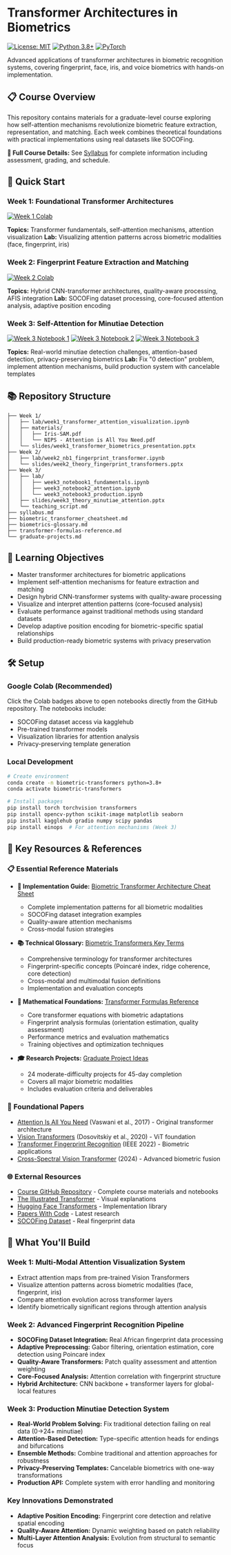 # Transformer Architectures in Biometrics

[![License: MIT](https://img.shields.io/badge/License-MIT-yellow.svg)](https://opensource.org/licenses/MIT)
[![Python 3.8+](https://img.shields.io/badge/python-3.8+-blue.svg)](https://www.python.org/downloads/)
[![PyTorch](https://img.shields.io/badge/PyTorch-2.0+-red.svg)](https://pytorch.org/)

Advanced applications of transformer architectures in biometric recognition systems, covering fingerprint, face, iris, and voice biometrics with hands-on implementation.

## 📋 Course Overview

This repository contains materials for a graduate-level course exploring how self-attention mechanisms revolutionize biometric feature extraction, representation, and matching. Each week combines theoretical foundations with practical implementations using real datasets like SOCOFing.

**📖 Full Course Details:** See [Syllabus](syllabus.md) for complete information including assessment, grading, and schedule.

## 🚀 Quick Start

### Week 1: Foundational Transformer Architectures
[![Week 1 Colab](https://img.shields.io/badge/Week%201-Open%20in%20Colab-blue?logo=google-colab)](https://colab.research.google.com/github/clarkson-edge/ee622/blob/main/Week%201/lab/week1_transformer_attention_visualization.ipynb)

**Topics:** Transformer fundamentals, self-attention mechanisms, attention visualization
**Lab:** Visualizing attention patterns across biometric modalities (face, fingerprint, iris)

### Week 2: Fingerprint Feature Extraction and Matching
[![Week 2 Colab](https://img.shields.io/badge/Week%202-Open%20in%20Colab-blue?logo=google-colab)](https://colab.research.google.com/github/clarkson-edge/ee622/blob/main/Week%202/lab/week2_nb1_fingerprint_transformer.ipynb)

**Topics:** Hybrid CNN-transformer architectures, quality-aware processing, AFIS integration
**Lab:** SOCOFing dataset processing, core-focused attention analysis, adaptive position encoding

### Week 3: Self-Attention for Minutiae Detection
[![Week 3 Notebook 1](https://img.shields.io/badge/Notebook%201-Traditional-blue?logo=google-colab)](https://colab.research.google.com/github/clarkson-edge/ee622/blob/main/Week%203/lab/week3_notebook1_fundamentals.ipynb)
[![Week 3 Notebook 2](https://img.shields.io/badge/Notebook%202-Attention-blue?logo=google-colab)](https://colab.research.google.com/github/clarkson-edge/ee622/blob/main/Week%203/lab/week3_notebook2_attention.ipynb)
[![Week 3 Notebook 3](https://img.shields.io/badge/Notebook%203-Production-blue?logo=google-colab)](https://colab.research.google.com/github/clarkson-edge/ee622/blob/main/Week%203/lab/week3_notebook3_production.ipynb)

**Topics:** Real-world minutiae detection challenges, attention-based detection, privacy-preserving biometrics
**Lab:** Fix "0 detection" problem, implement attention mechanisms, build production system with cancelable templates

## 📚 Repository Structure

```
├── Week 1/
│   ├── lab/week1_transformer_attention_visualization.ipynb
│   ├── materials/
│   │   ├── Iris-SAM.pdf
│   │   └── NIPS - Attention is All You Need.pdf
│   └── slides/week1_transformer_biometrics_presentation.pptx
├── Week 2/
│   ├── lab/week2_nb1_fingerprint_transformer.ipynb
│   └── slides/week2_theory_fingerprint_transformers.pptx
├── Week 3/
│   ├── lab/
│   │   ├── week3_notebook1_fundamentals.ipynb
│   │   ├── week3_notebook2_attention.ipynb
│   │   └── week3_notebook3_production.ipynb
│   ├── slides/week3_theory_minutiae_attention.pptx
│   └── teaching_script.md
├── syllabus.md
├── biometric_transformer_cheatsheet.md
├── biometrics-glossary.md
├── transformer-formulas-reference.md
└── graduate-projects.md
```

## 🎯 Learning Objectives

- Master transformer architectures for biometric applications
- Implement self-attention mechanisms for feature extraction and matching
- Design hybrid CNN-transformer systems with quality-aware processing
- Visualize and interpret attention patterns (core-focused analysis)
- Evaluate performance against traditional methods using standard datasets
- Develop adaptive position encoding for biometric-specific spatial relationships
- Build production-ready biometric systems with privacy preservation

## 🛠️ Setup

### Google Colab (Recommended)
Click the Colab badges above to open notebooks directly from the GitHub repository. The notebooks include:
- SOCOFing dataset access via kagglehub
- Pre-trained transformer models
- Visualization libraries for attention analysis
- Privacy-preserving template generation

### Local Development
```bash
# Create environment
conda create -n biometric-transformers python=3.8+
conda activate biometric-transformers

# Install packages
pip install torch torchvision transformers
pip install opencv-python scikit-image matplotlib seaborn
pip install kagglehub gradio numpy scipy pandas
pip install einops  # For attention mechanisms (Week 3)
```

## 📖 Key Resources & References

### 📋 Essential Reference Materials
- **🔧 Implementation Guide:** [Biometric Transformer Architecture Cheat Sheet](biometric_transformer_cheatsheet.md)
  - Complete implementation patterns for all biometric modalities
  - SOCOFing dataset integration examples
  - Quality-aware attention mechanisms
  - Cross-modal fusion strategies

- **📚 Technical Glossary:** [Biometric Transformers Key Terms](biometrics-glossary.md)
  - Comprehensive terminology for transformer architectures
  - Fingerprint-specific concepts (Poincaré index, ridge coherence, core detection)
  - Cross-modal and multimodal fusion definitions
  - Implementation and evaluation concepts

- **🧮 Mathematical Foundations:** [Transformer Formulas Reference](transformer-formulas-reference.md)
  - Core transformer equations with biometric adaptations
  - Fingerprint analysis formulas (orientation estimation, quality assessment)
  - Performance metrics and evaluation mathematics
  - Training objectives and optimization techniques

- **🎓 Research Projects:** [Graduate Project Ideas](graduate-projects.md)
  - 24 moderate-difficulty projects for 45-day completion
  - Covers all major biometric modalities
  - Includes evaluation criteria and deliverables

### 📄 Foundational Papers
- [Attention Is All You Need](https://arxiv.org/abs/1706.03762) (Vaswani et al., 2017) - Original transformer architecture
- [Vision Transformers](https://arxiv.org/abs/2010.11929) (Dosovitskiy et al., 2020) - ViT foundation
- [Transformer Fingerprint Recognition](https://ieeexplore.ieee.org/document/9956435) (IEEE 2022) - Biometric applications
- [Cross-Spectral Vision Transformer](https://arxiv.org/html/2412.19160v2) (2024) - Advanced biometric fusion

### 🌐 External Resources
- [Course GitHub Repository](https://github.com/clarkson-edge/ee622) - Complete course materials and notebooks
- [The Illustrated Transformer](https://jalammar.github.io/illustrated-transformer/) - Visual explanations
- [Hugging Face Transformers](https://huggingface.co/docs/transformers/) - Implementation library
- [Papers With Code](https://paperswithcode.com/methods/category/transformers) - Latest research
- [SOCOFing Dataset](https://www.kaggle.com/datasets/ruizgara/socofing) - Real fingerprint data

## 🧪 What You'll Build

### Week 1: Multi-Modal Attention Visualization System
- Extract attention maps from pre-trained Vision Transformers
- Visualize attention patterns across biometric modalities (face, fingerprint, iris)
- Compare attention evolution across transformer layers
- Identify biometrically significant regions through attention analysis

### Week 2: Advanced Fingerprint Recognition Pipeline
- **SOCOFing Dataset Integration:** Real African fingerprint data processing
- **Adaptive Preprocessing:** Gabor filtering, orientation estimation, core detection using Poincaré index
- **Quality-Aware Transformers:** Patch quality assessment and attention weighting
- **Core-Focused Analysis:** Attention correlation with fingerprint structure
- **Hybrid Architecture:** CNN backbone + transformer layers for global-local features

### Week 3: Production Minutiae Detection System
- **Real-World Problem Solving:** Fix traditional detection failing on real data (0→24+ minutiae)
- **Attention-Based Detection:** Type-specific attention heads for endings and bifurcations
- **Ensemble Methods:** Combine traditional and attention approaches for robustness
- **Privacy-Preserving Templates:** Cancelable biometrics with one-way transformations
- **Production API:** Complete system with error handling and monitoring

### Key Innovations Demonstrated
- **Adaptive Position Encoding:** Fingerprint core detection and relative spatial encoding
- **Quality-Aware Attention:** Dynamic weighting based on patch reliability
- **Multi-Layer Attention Analysis:** Evolution from structural to semantic focus
